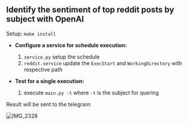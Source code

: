 ## Identify the sentiment of top reddit posts by subject with OpenAI

Setup: `make install`

 - **Configure a service for schedule execution:**
      1. `service.py` setup the schedule
      2. `reddit.service` update the `ExecStart` and `WorkingDirectory` with respective path

 - **Test for a single execution:**
      1. execute `main.py -t` where `-t` is the subject for quering

Result will be sent to the telegram:

![IMG_2328](https://github.com/iklymchuk/openai_reddit_sentiment/assets/5702058/c9f67582-2206-4be2-9c61-ccd5463c8f6c)
